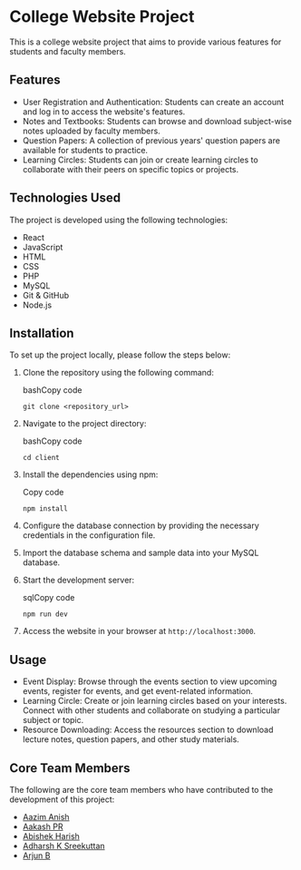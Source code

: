 # College Website Project

This is a college website project that aims to provide various features for students and faculty members.

## Features

- User Registration and Authentication: Students can create an account and log in to access the website's features.
- Notes and Textbooks: Students can browse and download subject-wise notes uploaded by faculty members.
- Question Papers: A collection of previous years' question papers are available for students to practice.
- Learning Circles: Students can join or create learning circles to collaborate with their peers on specific topics or projects.

## Technologies Used

The project is developed using the following technologies:

- React
- JavaScript
- HTML
- CSS
- PHP
- MySQL
- Git & GitHub
- Node.js

## Installation

To set up the project locally, please follow the steps below:

1.  Clone the repository using the following command:

    bashCopy code

    `git clone <repository_url>`

2.  Navigate to the project directory:

    bashCopy code

    `cd client`

3.  Install the dependencies using npm:

    Copy code

    `npm install`

4.  Configure the database connection by providing the necessary credentials in the configuration file.

5.  Import the database schema and sample data into your MySQL database.

6.  Start the development server:

    sqlCopy code

    `npm run dev`

7.  Access the website in your browser at `http://localhost:3000`.

## Usage

- Event Display: Browse through the events section to view upcoming events, register for events, and get event-related information.
- Learning Circle: Create or join learning circles based on your interests. Connect with other students and collaborate on studying a particular subject or topic.
- Resource Downloading: Access the resources section to download lecture notes, question papers, and other study materials.

## Core Team Members

The following are the core team members who have contributed to the development of this project:

- [Aazim Anish](https://github.com/AazimAnish)
- [Aakash PR](https://github.com/aakash414)
- [Abishek Harish](https://github.com/abhishekharishp)
- [Adharsh K Sreekuttan](https://github.com/janesmith)
- [Arjun B](https://github.com/aarjun47)
